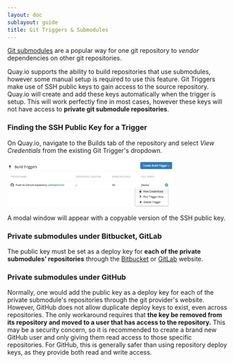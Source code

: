 ```yaml
---
layout: doc
sublayout: guide
title: Git Triggers & Submodules
---
```


[Git submodules](https://git-scm.com/docs/git-submodule) are a popular way for one git repository to _vendor_ dependencies on other git repositories.

Quay.io supports the ability to build repositories that use submodules, however some manual setup is required to use this feature.
Git Triggers make use of SSH public keys to gain access to the source repository. Quay.io will create and add these keys automatically when the trigger is setup.
This will work perfectly fine in most cases, however these keys will not have access to **private git submodule repositories**.

### Finding the SSH Public Key for a Trigger

On Quay.io, navigate to the <span class="tab-reference"><i class="tab-icon fa fa-tasks"></i>Builds</span> tab of the repository and select _View Credentials_ from the existing Git Trigger's dropdown.

<div class="article-image">
  <a href="view-credentials-dropdown.png"><img src="view-credentials-dropdown.png" style="height:75%; width:75%"></a>
</div>

A modal window will appear with a copyable version of the SSH public key.

### Private submodules under Bitbucket, GitLab

The public key must be set as a deploy key for **each of the private submodules' repositories** through the [Bitbucket](https://confluence.atlassian.com/display/BITBUCKET/Use+deployment+keys) or [GitLab](http://doc.gitlab.com/ce/ssh/README.html#deploy-keys) website.

### Private submodules under GitHub

Normally, one would add the public key as a deploy key for each of the private submodule's repositories through the git provider's website.
However, GitHub does not allow duplicate deploy keys to exist, even across repositories.
The only workaround requires that **the key be removed from its repository and moved to a user that has access to the repository.**
This may be a security concern, so it is recommended to create a brand new GitHub user and only giving them read access to those specific repositories.
For GitHub, this is generally safer than using repository deploy keys, as they provide both read and write access.
